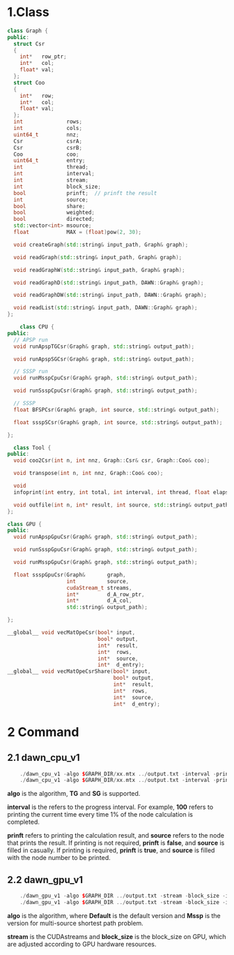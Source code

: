 # 1.Class

```c++
class Graph {
public:
  struct Csr
  {
    int*   row_ptr;
    int*   col;
    float* val;
  };
  struct Coo
  {
    int*   row;
    int*   col;
    float* val;
  };
  int              rows;
  int              cols;
  uint64_t         nnz;
  Csr              csrA;
  Csr              csrB;
  Coo              coo;
  uint64_t         entry;
  int              thread;
  int              interval;
  int              stream;
  int              block_size;
  bool             prinft;  // prinft the result
  int              source;
  bool             share;
  bool             weighted;
  bool             directed;
  std::vector<int> msource;
  float            MAX = (float)pow(2, 30);

  void createGraph(std::string& input_path, Graph& graph);

  void readGraph(std::string& input_path, Graph& graph);

  void readGraphW(std::string& input_path, Graph& graph);

  void readGraphD(std::string& input_path, DAWN::Graph& graph);

  void readGraphDW(std::string& input_path, DAWN::Graph& graph);

  void readList(std::string& input_path, DAWN::Graph& graph);
};
```

````c++
    class CPU {
public:
  // APSP run
  void runApspTGCsr(Graph& graph, std::string& output_path);

  void runApspSGCsr(Graph& graph, std::string& output_path);

  // SSSP run
  void runMsspCpuCsr(Graph& graph, std::string& output_path);

  void runSsspCpuCsr(Graph& graph, std::string& output_path);

  // SSSP
  float BFSPCsr(Graph& graph, int source, std::string& output_path);

  float ssspSCsr(Graph& graph, int source, std::string& output_path);

};
````

````c++
  class Tool {
public:
  void coo2Csr(int n, int nnz, Graph::Csr& csr, Graph::Coo& coo);

  void transpose(int n, int nnz, Graph::Coo& coo);

  void
  infoprint(int entry, int total, int interval, int thread, float elapsed_time);

  void outfile(int n, int* result, int source, std::string& output_path);
};
````

````c++
class GPU {
public:
  void runApspGpuCsr(Graph& graph, std::string& output_path);

  void runSsspGpuCsr(Graph& graph, std::string& output_path);

  void runMsspGpuCsr(Graph& graph, std::string& output_path);

  float ssspGpuCsr(Graph&       graph,
                   int          source,
                   cudaStream_t streams,
                   int*         d_A_row_ptr,
                   int*         d_A_col,
                   std::string& output_path);

};
````

````c++
__global__ void vecMatOpeCsr(bool* input,
                             bool* output,
                             int*  result,
                             int*  rows,
                             int*  source,
                             int*  d_entry);
__global__ void vecMatOpeCsrShare(bool* input,
                                  bool* output,
                                  int*  result,
                                  int*  rows,
                                  int*  source,
                                  int*  d_entry);
````

# 2 Command

## 2.1 dawn_cpu_v1

````c++
    ./dawn_cpu_v1 -algo $GRAPH_DIR/xx.mtx ../output.txt -interval -prinft -source
    ./dawn_cpu_v1 -algo $GRAPH_DIR/xx.mtx ../output.txt -interval -prinft -sourceList
````

**algo** is the algorithm, **TG** and **SG** is supported.

**interval** is the refers to the progress interval. For example, **100** refers to printing the current time every time 1% of the node calculation is completed.

**prinft** refers to printing the calculation result, and **source** refers to the node that prints the result. If printing is not required, **prinft** is **false**, and **source** is filled in casually. If printing is required, **prinft** is **true**, and **source** is filled with the node number to be printed.

## 2.2 dawn_gpu_v1

````c++
    ./dawn_gpu_v1 -algo $GRAPH_DIR ../output.txt -stream -block_size -interval -prinft -source
    ./dawn_gpu_v1 -algo $GRAPH_DIR ../output.txt -stream -block_size -interval -prinft -sourceList
````

**algo** is the algorithm, where **Default** is the default version and **Mssp** is the version for multi-source shortest path problem.

**stream** is the CUDAstreams and **block_size** is the block_size on GPU, which are adjusted according to GPU hardware resources.
